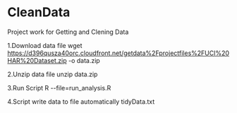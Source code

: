 # CleanData
Project work for Getting and Clening Data

1.Download data file
	wget https://d396qusza40orc.cloudfront.net/getdata%2Fprojectfiles%2FUCI%20HAR%20Dataset.zip -o data.zip

2.Unzip data file
	unzip data.zip
	
3.Run Script
	R --file=run_analysis.R	

4.Script write data to file automatically
	tidyData.txt


